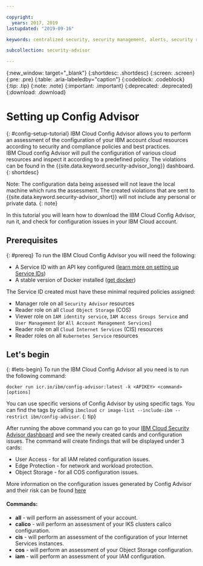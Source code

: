 ```yaml
---

copyright:
  years: 2017, 2019
lastupdated: "2019-09-16"

keywords: centralized security, security management, alerts, security risk, insights, threat detection

subcollection: security-advisor

---
```


{:new_window: target="_blank"}
{:shortdesc: .shortdesc}
{:screen: .screen}
{:pre: .pre}
{:table: .aria-labeledby="caption"}
{:codeblock: .codeblock}
{:tip: .tip}
{:note: .note}
{:important: .important}
{:deprecated: .deprecated}
{:download: .download}


# Setting up Config Advisor
{: #config-setup-tutorial}
IBM Cloud Config Advisor allows you to perform an assessment of the configuration of your IBM account cloud resources 
according to security and compliance policies and best practices.  
IBM Cloud config Advisor will pull the configuration of various cloud resources and inspect it according to a predefined 
policy. The violations can be found in the {{site.data.keyword.security-advisor_long}} dashboard.
{: shortdesc}

Note: The configuration data being assessed will not leave the local machine which runs the assessment. The created 
violations that are sent to {{site.data.keyword.security-advisor_short}} will not include any personal or private data.
{: note}

In this tutorial you will learn how to download the IBM Cloud Config Advisor, run it, and check for configuration
 issues in your IBM Cloud account.

## Prerequisites
{: #prereq}
To run the IBM Cloud Config Advisor you will need the following:
- A Service ID with an API key configured ([learn more on setting up Service IDs](https://cloud.ibm.com/docs/iam?topic=iam-serviceidapikeys))
- A stable version of Docker installed ([get docker](https://www.docker.com/products/docker-desktop))


The Service ID created must have these minimal required policies assigned:
- Manager role on all `Security Advisor` resources
- Reader role on all `Cloud Object Storage` (COS)
- Viewer role on `IAM identity service`, `IAM Access Groups Service` and `User Management` (or `All Account Management Services`)
- Reader role on all `Cloud Internet Services` (CIS) resources
- Reader roles on all `Kubernetes Service` resources


## Let's begin
{: #lets-begin}
To run the IBM Cloud Config Advisor all you need is to run the following command:
```
docker run icr.io/ibm/config-advisor:latest -k <APIKEY> <command> [options]
```

You can use specific versions of Config Advisor by using specific tags. You can find the tags by
 calling `ibmcloud cr image-list --include-ibm --restrict ibm/config-advisor`.
{: tip}

After running the above command you can go to your [IBM Cloud Security Advisor dashboard](https://cloud.ibm.com/security/dashboard) and see the newly created cards and configuration issues.
The command will create findings that will be displayed under 3 cards:
- User Access - for all IAM related configuration issues.
- Edge Protection - for network and workload protection.
- Object Storage - for all COS configuration issues.  

More information on the configuration issues generated by Config Advisor and their risk can be found [here](/docs/services/security-advisor?topic=config-advisor-findings)

#### Commands:
- **all** - will perform an assessment of your account. 
- **calico** - will perform an assessment of your IKS clusters calico configuration. 
- **cis** - will perform an assessment of the configuration of your Internet Services instances.
- **cos** - will perform an assessment of your Object Storage configuration.
- **iam** - will perform an assessment of your IAM configuration.
